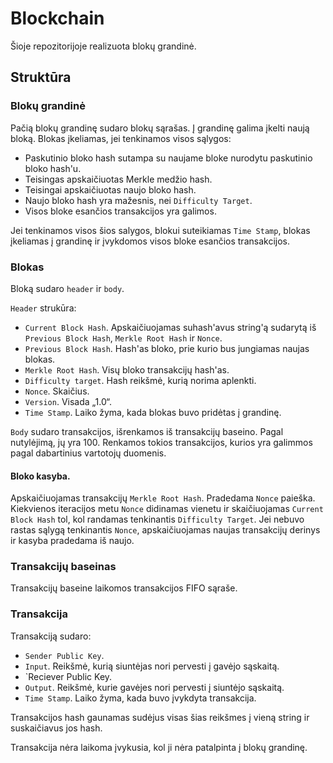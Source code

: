# Blockchain

Šioje repozitorijoje realizuota blokų grandinė.

## Struktūra

### Blokų grandinė

Pačią blokų grandinę sudaro blokų sąrašas. Į grandinę galima įkelti naują bloką. Blokas įkeliamas, jei tenkinamos visos sąlygos:

* Paskutinio bloko hash sutampa su naujame bloke nurodytu paskutinio bloko hash'u.
* Teisingas apskaičiuotas Merkle medžio hash.
* Teisingai apskaičiuotas naujo bloko hash.
* Naujo bloko hash yra mažesnis, nei `Difficulty Target`.
* Visos bloke esančios transakcijos yra galimos.

Jei tenkinamos visos šios salygos, blokui suteikiamas `Time Stamp`, blokas įkeliamas į grandinę ir įvykdomos visos bloke esančios transakcijos.

### Blokas

Bloką sudaro `header` ir `body`.

`Header` strukūra:

* `Current Block Hash`. Apskaičiuojamas suhash'avus string'ą sudarytą iš `Previous Block Hash`, `Merkle Root Hash` ir `Nonce`.
* `Previous Block Hash`. Hash'as bloko, prie kurio bus jungiamas naujas blokas.
* `Merkle Root Hash`. Visų bloko transakcijų hash'as.
* `Difficulty target`. Hash reikšmė, kurią norima aplenkti.
* `Nonce`. Skaičius.
* `Version`. Visada „1.0“.
* `Time Stamp`. Laiko žyma, kada blokas buvo pridėtas į grandinę.

`Body` sudaro transakcijos, išrenkamos iš transakcijų baseino. Pagal nutylėjimą, jų yra 100. Renkamos tokios transakcijos, kurios yra galimmos pagal dabartinius vartotojų duomenis. 

#### Bloko kasyba.

Apskaičiuojamas transakcijų `Merkle Root Hash`. Pradedama `Nonce` paieška. Kiekvienos iteracijos metu `Nonce` didinamas vienetu ir skaičiuojamas `Current Block Hash` tol, kol randamas tenkinantis `Difficulty Target`. Jei nebuvo rastas sąlygą tenkinantis `Nonce`, apskaičiuojamas naujas transakcijų derinys ir kasyba pradedama iš naujo.

### Transakcijų baseinas

Transakcijų baseine laikomos transakcijos FIFO sąraše. 

### Transakcija

Transakciją sudaro:

* `Sender Public Key`.
* `Input`. Reikšmė, kurią siuntėjas nori pervesti į gavėjo sąskaitą.
* `Reciever Public Key.
* `Output`. Reikšmė, kurie gavėjes nori pervesti į siuntėjo sąskaitą.
* `Time Stamp`. Laiko žyma, kada buvo įvykdyta transakcija.

Transakcijos hash gaunamas sudėjus visas šias reikšmes į vieną string ir suskaičiavus jos hash.

Transakcija nėra laikoma įvykusia, kol ji nėra patalpinta į blokų grandinę.
